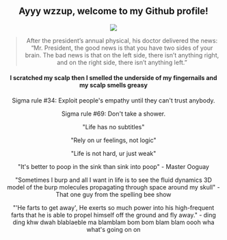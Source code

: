 <div align="center">
  <h2>Ayyy wzzup, welcome to my Github profile!</h2>
  <img src="https://readme-typing-svg.herokuapp.com/?font=courier+new&color=0BF700&lines=You+are+what+you+eat,;eat+is+what+you+are.%20" />
  <blockquote>After the president’s annual physical, his doctor delivered the news: “Mr. President, the good news is that you have two sides of your brain. The bad news is that on the left side, there isn’t anything right, and on the right side, there isn’t anything left.”</blockquote>
  <h4>I scratched my scalp then I smelled the underside of my fingernails and my scalp smells greasy</h4>
  <div align="vertical">
  <h10>Sigma rule #34: Exploit people's empathy until they can't trust anybody.</h10>
  
  <h10>Sigma rule #69: Don't take a shower.</h10>
  
  <h11>"Life has no subtitles"</h11>
  
  <h11>"Rely on ur feelings, not logic"</h11>
  
  <h11>"Life is not hard, ur just weak"</h11>

 <h11>"It's better to poop in the sink than sink into poop" - Master Ooguay</h11>

 <h11>"Sometimes I burp and all I want in life is to see the fluid dynamics 3D model of the burp molecules propagating through space around my skull" - That one guy from the spelling bee show</h11>

 <h11>"'He farts to get away',
He exerts so much power into his high-frequent farts that he is able to propel himself off the ground and fly away." - ding ding khw dwah blablaeble ma blamblam bom bom blam blam oooh wha what's going on on
</h11>


